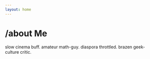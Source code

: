 ```yaml
---
layout: home
---
```

# /about Me

slow cinema buff. amateur math-guy. diaspora throttled. brazen geek-culture critic. 
